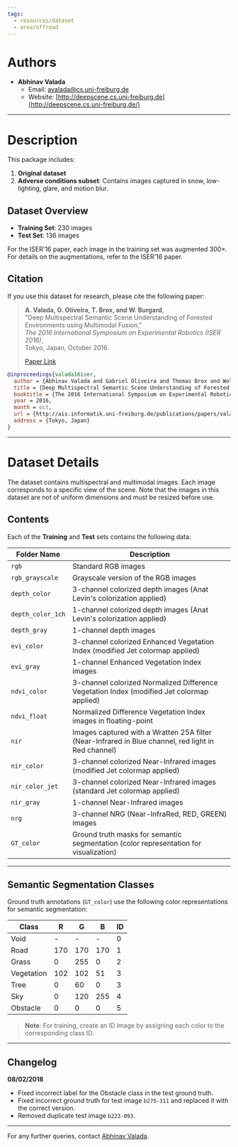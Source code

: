```yaml
---
tags:
  - resources/dataset
  - area/offroad
---
```

# Authors

- **Abhinav Valada**
    - Email: [avalada@cs.uni-freiburg.de](mailto:avalada@cs.uni-freiburg.de)
    - Website: [http://deepscene.cs.uni-freiburg.de](http://deepscene.cs.uni-freiburg.de/)

---

# Description

This package includes:

1. **Original dataset**
2. **Adverse conditions subset**: Contains images captured in snow, low-lighting, glare, and motion blur.

## Dataset Overview

- **Training Set**: 230 images
- **Test Set**: 136 images

For the ISER'16 paper, each image in the training set was augmented 300×. For details on the augmentations, refer to the ISER'16 paper.

## Citation

If you use this dataset for research, please cite the following paper:

> **A. Valada, G. Oliveira, T. Brox, and W. Burgard**,  
> "Deep Multispectral Semantic Scene Understanding of Forested Environments using Multimodal Fusion,"  
> _The 2016 International Symposium on Experimental Robotics (ISER 2016)_,  
> Tokyo, Japan, October 2016.
> 
> [Paper Link](http://ais.informatik.uni-freiburg.de/publications/papers/valada16iser.pdf)

```bibtex
@inproceedings{valada16iser,
  author = {Abhinav Valada and Gabriel Oliveira and Thomas Brox and Wolfram Burgard},
  title = {Deep Multispectral Semantic Scene Understanding of Forested Environments using Multimodal Fusion},
  booktitle = {The 2016 International Symposium on Experimental Robotics (ISER 2016)},
  year = 2016,
  month = oct,
  url = {http://ais.informatik.uni-freiburg.de/publications/papers/valada16iser.pdf},
  address = {Tokyo, Japan}
}
```

---

# Dataset Details

The dataset contains multispectral and multimodal images. Each image corresponds to a specific view of the scene. Note that the images in this dataset are not of uniform dimensions and must be resized before use.

## Contents

Each of the **Training** and **Test** sets contains the following data:

| **Folder Name**   | **Description**                                                                                     |
| ----------------- | --------------------------------------------------------------------------------------------------- |
| `rgb`             | Standard RGB images                                                                                 |
| `rgb_grayscale`   | Grayscale version of the RGB images                                                                 |
| `depth_color`     | 3-channel colorized depth images (Anat Levin's colorization applied)                                |
| `depth_color_1ch` | 1-channel colorized depth images (Anat Levin's colorization applied)                                |
| `depth_gray`      | 1-channel depth images                                                                              |
| `evi_color`       | 3-channel colorized Enhanced Vegetation Index (modified Jet colormap applied)                       |
| `evi_gray`        | 1-channel Enhanced Vegetation Index images                                                          |
| `ndvi_color`      | 3-channel colorized Normalized Difference Vegetation Index (modified Jet colormap applied)          |
| `ndvi_float`      | Normalized Difference Vegetation Index images in floating-point                                     |
| `nir`             | Images captured with a Wratten 25A filter (Near-Infrared in Blue channel, red light in Red channel) |
| `nir_color`       | 3-channel colorized Near-Infrared images (modified Jet colormap applied)                            |
| `nir_color_jet`   | 3-channel colorized Near-Infrared images (standard Jet colormap applied)                            |
| `nir_gray`        | 1-channel Near-Infrared images                                                                      |
| `nrg`             | 3-channel NRG (Near-InfraRed, RED, GREEN) images                                                    |
| `GT_color`        | Ground truth masks for semantic segmentation (color representation for visualization)               |

---

## Semantic Segmentation Classes

Ground truth annotations (`GT_color`) use the following color representations for semantic segmentation:

|**Class**|**R**|**G**|**B**|**ID**|
|---|---|---|---|---|
|Void|-|-|-|0|
|Road|170|170|170|1|
|Grass|0|255|0|2|
|Vegetation|102|102|51|3|
|Tree|0|60|0|3|
|Sky|0|120|255|4|
|Obstacle|0|0|0|5|

> **Note**: For training, create an ID image by assigning each color to the corresponding class ID.

---

## Changelog

**08/02/2018**

- Fixed incorrect label for the Obstacle class in the test ground truth.
- Fixed incorrect ground truth for test image `b275-311` and replaced it with the correct version.
- Removed duplicate test image `b223-093`.

---

For any further queries, contact [Abhinav Valada](mailto:avalada@cs.uni-freiburg.de).
